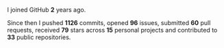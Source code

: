 I joined GitHub **2** years ago.

Since then I pushed **1126** commits, opened **96** issues, submitted **60** pull requests, received **79** stars across **15** personal projects and contributed to **33** public repositories.
